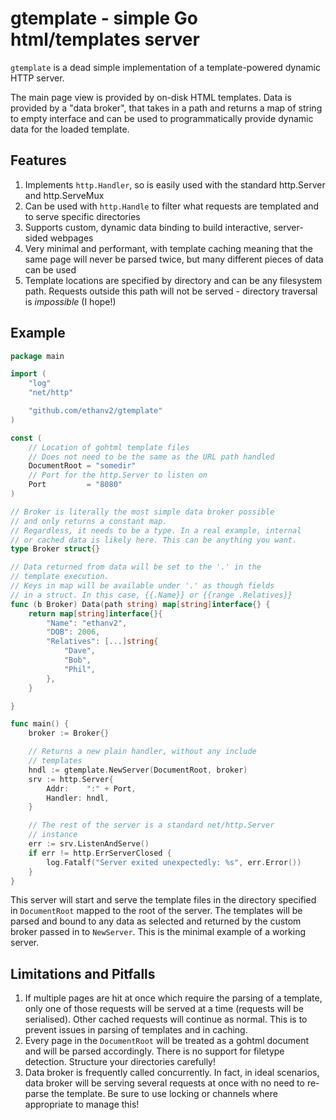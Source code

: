 # gtemplate - simple Go html/templates server

``gtemplate`` is a dead simple implementation of a template-powered dynamic HTTP server.

The main page view is provided by on-disk HTML templates. Data is provided by a "data broker", that takes in a path and returns a map of string to empty interface and can be used to programmatically provide dynamic data for the loaded template.

## Features

1. Implements ``http.Handler``, so is easily used with the standard http.Server and http.ServeMux
1. Can be used with ``http.Handle`` to filter what requests are templated and to serve specific directories
1. Supports custom, dynamic data binding to build interactive, server-sided webpages
1. Very minimal and performant, with template caching meaning that the same page will never be parsed twice, but many different pieces of data can be used
1. Template locations are specified by directory and can be any filesystem path. Requests outside this path will not be served - directory traversal is *impossible* (I hope!)

## Example

```go
package main

import (
	"log"
	"net/http"

	"github.com/ethanv2/gtemplate"
)

const (
	// Location of gohtml template files
	// Does not need to be the same as the URL path handled
	DocumentRoot = "somedir"
	// Port for the http.Server to listen on
	Port         = "8080"
)

// Broker is literally the most simple data broker possible
// and only returns a constant map.
// Regardless, it needs to be a type. In a real example, internal
// or cached data is likely here. This can be anything you want.
type Broker struct{}

// Data returned from data will be set to the '.' in the
// template execution.
// Keys in map will be available under '.' as though fields
// in a struct. In this case, {{.Name}} or {{range .Relatives}}
func (b Broker) Data(path string) map[string]interface{} {
	return map[string]interface{}{
		"Name": "ethanv2",
		"DOB": 2006,
		"Relatives": [...]string{
			"Dave",
			"Bob",
			"Phil",
		},
	}

}

func main() {
	broker := Broker{}

	// Returns a new plain handler, without any include
	// templates
	hndl := gtemplate.NewServer(DocumentRoot, broker)
	srv := http.Server{
		Addr:    ":" + Port,
		Handler: hndl,
	}

	// The rest of the server is a standard net/http.Server
	// instance
	err := srv.ListenAndServe()
	if err != http.ErrServerClosed {
		log.Fatalf("Server exited unexpectedly: %s", err.Error())
	}
}
```

This server will start and serve the template files in the directory specified in ``DocumentRoot`` mapped to the root of the server. The templates will be parsed and bound to any data as selected and returned by the custom broker passed in to ``NewServer``. This is the minimal example of a working server.

## Limitations and Pitfalls

1. If multiple pages are hit at once which require the parsing of a template, only one of those requests will be served at a time (requests will be serialised). Other cached requests will continue as normal. This is to prevent issues in parsing of templates and in caching.
1. Every page in the ``DocumentRoot`` will be treated as a gohtml document and will be parsed accordingly. There is no support for filetype detection. Structure your directories carefully!
1. Data broker is frequently called concurrently. In fact, in ideal scenarios, data broker will be serving several requests at once with no need to re-parse the template. Be sure to use locking or channels where appropriate to manage this!

